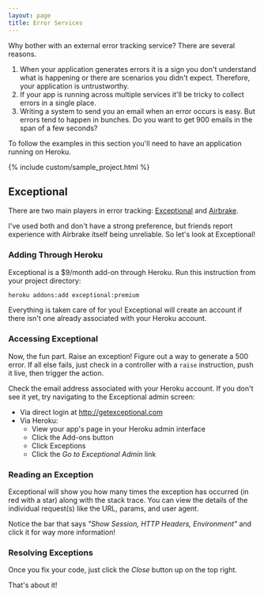 ```yaml
---
layout: page
title: Error Services
---
```


Why bother with an external error tracking service? There are several reasons.

1. When your application generates errors it is a sign you don't understand what is happening or there are scenarios you didn't expect. Therefore, your application is untrustworthy.
2. If your app is running across multiple services it'll be tricky to collect errors in a single place.
3. Writing a system to send you an email when an error occurs is easy. But errors tend to happen in bunches. Do you want to get 900 emails in the span of a few seconds?

<div class="note">
  <p>To follow the examples in this section you'll need to have an application running on Heroku.</p>
</div>

{% include custom/sample_project.html %}

## Exceptional

There are two main players in error tracking: [Exceptional](http://www.getexceptional.com/) and [Airbrake](http://airbrakeapp.com/). 

<div class="opinion">
<p>I've used both and don't have a strong preference, but friends report experience with Airbrake itself being unreliable. So let's look at Exceptional!</p>
</div>

### Adding Through Heroku

Exceptional is a $9/month add-on through Heroku. Run this instruction from your project directory:

```bash
heroku addons:add exceptional:premium
```

Everything is taken care of for you! Exceptional will create an account if there isn't one already associated with your Heroku account.

### Accessing Exceptional

Now, the fun part. Raise an exception! Figure out a way to generate a 500 error. If all else fails, just check in a controller with a `raise` instruction, push it live, then trigger the action.

Check the email address associated with your Heroku account. If you don't see it yet, try navigating to the Exceptional admin screen:

* Via direct login at http://getexceptional.com
* Via Heroku:
  * View your app's page in your Heroku admin interface
  * Click the Add-ons button
  * Click Exceptions
  * Click the *Go to Exceptional Admin* link
  
### Reading an Exception

Exceptional will show you how many times the exception has occurred (in red with a star) along with the stack trace. You can view the details of the individual request(s) like the URL, params, and user agent.

Notice the bar that says *"Show Session, HTTP Headers, Environment"* and click it for way more information!

### Resolving Exceptions

Once you fix your code, just click the *Close* button up on the top right.

That's about it!